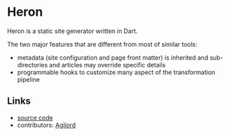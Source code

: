 # Heron

Heron is a static site generator written in Dart.

The two major features that are different from most of similar tools:

- metadata (site configuration and page front matter) is inherited
  and sub-directories and articles may override specific details
- programmable hooks to customize many aspect of the transformation pipeline

## Links

- [source code][source]
- contributors: [Agilord][agilord]

[source]: https://github.com/agilord/heron
[agilord]: https://www.agilord.com/
